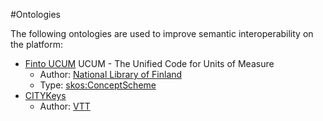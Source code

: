 #Ontologies

The following ontologies are used to improve semantic interoperability on the platform:

* [Finto UCUM](http://finto.fi/ucum/en/) UCUM - The Unified Code for Units of Measure 
  * Author: [National Library of Finland](https://www.kansalliskirjasto.fi/en)
  * Type: [skos:ConceptScheme](https://www.w3.org/2009/08/skos-reference/skos.html#ConceptScheme)
* [CITYKeys](http://www.citykeys-project.eu/)
  * Author: [VTT](https://www.vtt.fi/en)
